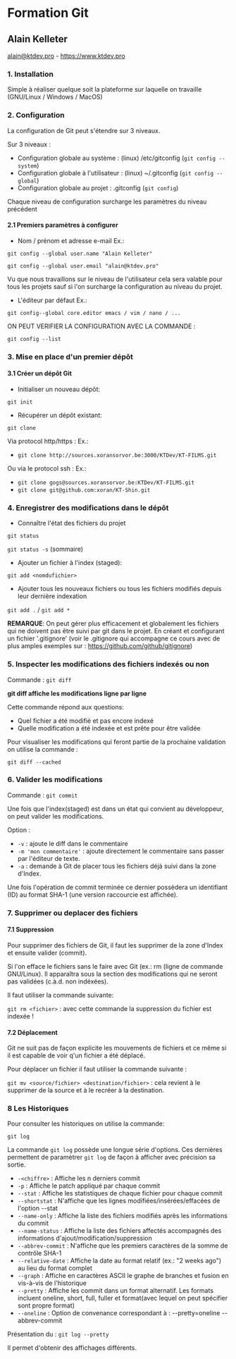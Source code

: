 # Formation Git
## Alain Kelleter
alain@ktdev.pro - https://www.ktdev.pro

 
### 1. Installation
Simple à réaliser quelque soit la plateforme sur laquelle on travaille (GNU/Linux / Windows / MacOS)

### 2. Configuration
La configuration de Git peut s'étendre sur 3 niveaux.

Sur 3 niveaux :

* Configuration globale au système : (linux) /etc/gitconfig (`git config --system`)
* Configuration globale à l'utilisateur : (linux) ~/.gitconfig (`git config --global`)
* Configuration globale au projet : .gitconfig (`git config`)

Chaque niveau de configuration surcharge les paramètres du niveau précédent

#### 2.1 Premiers paramètres à configurer
* Nom / prénom et adresse e-mail
Ex.:

`git config --global user.name "Alain Kelleter"`

`git config --global user.email "alain@ktdev.pro"`

Vu que nous travaillons sur le niveau de l'utilisateur cela sera valable pour tous les projets sauf si l'on surcharge la configuration au niveau du projet.

* L'éditeur par défaut
Ex.:

`git config--global core.editor emacs / vim / nano / ...`

ON PEUT VERIFIER LA CONFIGURATION AVEC LA COMMANDE :

`git config --list`

### 3. Mise en place d'un premier dépôt

#### 3.1 Créer un dépôt Git
* Initialiser un nouveau dépôt:
 
 `git init`

* Récupérer un dépôt existant:

 `git clone`

Via protocol http/https : 
Ex.:
 
 * `git clone http://sources.xoransorvor.be:3000/KTDev/KT-FILMS.git`
 
Ou via le protocol ssh : 
Ex.:
 
 * `git clone gogs@sources.xoransorvor.be:KTDev/KT-FILMS.git`
 * `git clone git@github.com:xoran/KT-Shin.git`

### 4. Enregistrer des modifications dans le dépôt

* Connaître l'état des fichiers du projet

 `git status`

 `git status -s` (sommaire)

* Ajouter un fichier à l'index (staged): 

 `git add <nomdufichier>`

* Ajouter tous les nouveaux fichiers ou tous les fichiers modifiés depuis leur dernière indexation
  
 `git add .` / `git add *`
 
**REMARQUE**:  On peut gérer plus efficacement et globalement les fichiers qui ne doivent pas être suivi par git dans le projet. En créant et  configurant un fichier '.gitignore' (voir le .gitignore qui accompagne ce cours avec de plus amples exemples sur : https://github.com/github/gitignore)

### 5. Inspecter les modifications des fichiers indexés ou non

Commande : `git diff`

**git diff affiche les modifications ligne par ligne**

Cette commande répond aux questions:

* Quel fichier a été modifié et pas encore indexé
* Quelle modification a été indexée et est prête pour être validée  

Pour visualiser les modifications qui feront partie de la prochaine validation on utilise la commande :

`git diff --cached`

### 6. Valider les modifications

Commande : `git commit`

Une fois que l'index(staged) est dans un état qui convient au développeur, on peut valider les modifications.

Option :

* `-v` : ajoute le diff dans le commentaire
* `-m 'mon commentaire'` : ajoute directement le commentaire sans passer par l'éditeur de texte.
* `-a` : demande à Git de placer tous les fichiers déjà suivi dans la zone d'Index.

Une fois l'opération de commit terminée ce dernier possèdera un identifiant (ID) au format SHA-1 (une version raccourcie est affichée).

### 7. Supprimer ou deplacer des fichiers
#### 7.1 Suppression 

Pour supprimer des fichiers de Git, il faut les supprimer de la zone d'Index et ensuite valider (commit).

Si l'on efface le fichiers sans le faire avec Git (ex.: rm <fichier> (ligne de commande GNU/Linux). Il apparaîtra sous la section des modifications qui ne seront pas validées (c.à.d. non indéxées).

Il faut utiliser la commande suivante:

`git rm <fichier>` : avec cette commande la suppression du fichier est indexée !

#### 7.2 Déplacement

Git ne suit pas de façon explicite les mouvements de fichiers et ce même si il est capable de voir q'un fichier a été déplacé.

Pour déplacer un fichier il faut utiliser la commande suivante :

`git mv <source/fichier> <destination/fichier>` : cela revient à le supprimer de la source et à le recréer à la destination. 

### 8 Les Historiques

Pour consulter les historiques on utilise la commande:

`git log`

La commande `git log` possède une longue série d'options. Ces dernières permettent de paramètrer `git log` de façon à afficher avec précision sa sortie.

* `-<chiffre>` :  Affiche les n derniers commit 
* `-p` : Affiche le patch appliqué par chaque commit
* `--stat` : Affiche les statistiques de chaque fichier pour chaque commit
* `--shortstat` : N'affiche que les lignes modifiées/insérées/effacées de l'option --stat
* `--name-only` : Affiche la liste des fichiers modifiés après les informations du commit
* `--name-status` : Affiche la liste des fichiers affectés accompagnés des informations d'ajout/modification/suppression
* `--abbrev-commit` : N'affiche que les premiers caractères de la somme de contrôle SHA-1
* `--relative-date` : Affiche la date au format relatif (ex.: "2 weeks ago") au lieu du format complet
* `--graph` : Affiche en caractères ASCII le graphe de branches et fusion en vis-à-vis de l'historique
* `--pretty` : Affiche les commit dans un format alternatif. Les formats incluent oneline, short, full, fuller et format(avec lequel on peut spécifier sont propre format)
* `--oneline` : Option de convenance correspondant à : --pretty=oneline --abbrev-commit

Présentation du : `git log --pretty`

Il permet d'obtenir des affichages différents.

















